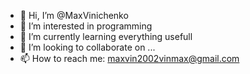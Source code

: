 - 👋 Hi, I’m @MaxVinichenko
- 👀 I’m interested in programming
- 🌱 I’m currently learning everything usefull
- 💞️ I’m looking to collaborate on ...
- 📫 How to reach me: maxvin2002vinmax@gmail.com

<!---
UserNameMaxWasNotAvailable/UserNameMaxWasNotAvailable is a ✨ special ✨ repository because its `README.md` (this file) appears on your GitHub profile.
You can click the Preview link to take a look at your changes.
--->
